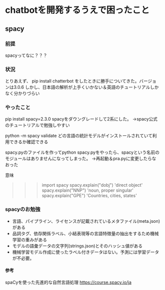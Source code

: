 # chatbotを開発するうえで困ったこと

## spacy
### 前提
spacyってなに？？？

### 状況
とりあえず、
pip install chatterbot
をしたときに勝手についてきた。バージョンは3.0.6
しかし、日本語の解析が上手くいかない＆英語のチュートリアルしかなく分かりづらい

### やったこと
pip install spacy=2.3.0
spacyをダウングレードして2系にした。
→spacy公式のチュートリアルで勉強しやすい

python -m spacy validate
どの言語の統計モデルがインストールされていて利用できるか確認できる


spacy.pyのファイルを作ってpython spacy.pyをやったら、spacyという名前のモジュールはありませんになってしまった。
→再起動＆pra.pyに変更したらなおった

意味
>>> import spacy
>>> spacy.explain("dobj")
'direct object'
>>> spacy.explain("NNP")
'noun, proper singular'
>>> spacy.explain("GPE")
'Countries, cities, states'

### spacyのお勉強
- 言語、パイプライン、ライセンスが記載されているメタファイル(meta.json)がある
- 品詞タグ、依存関係ラベル、小結表現等の言語特徴量の抽出をするため機械学習の重みがある
- モデルの語彙データの文字列(strings.json)とそのハッシュ値がある
- 機械学習モデル作成に使ったラベル付きデータはない。予測には学習データが不必要。


#### 参考
spaCyを使った先進的な自然言語処理
https://course.spacy.io/ja